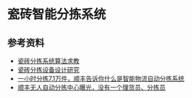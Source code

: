 # 瓷砖智能分拣系统

## 参考资料
* [瓷砖分拣系统算法求教](https://www.ad.siemens.com.cn/Service/answer/solution.aspx?Q_ID=84939&cid=1028)
* [瓷砖分拣设备设计研究](https://wenku.baidu.com/view/e9d9711150e2524de4187e96.html)
* [一小时分拣7.1万件，顺丰告诉你什么是智能物流自动分拣系统](https://m.sohu.com/a/206381677_391281/?pvid=000115_3w_a)
* [顺丰无人自动分拣中心曝光，没有一个理货员、分拣员](https://t.cj.sina.com.cn/articles/view/5973912493/16412abad001001t8b)
